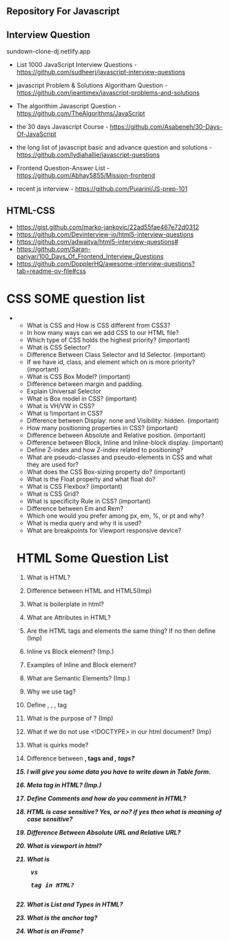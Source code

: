  ## Repository For Javascript
 
 ## Interview Question
 
 sundown-clone-dj.netlify.app

* List  1000 JavaScript Interview Questions - https://github.com/sudheerj/javascript-interview-questions

* javascript Problem & Solutions Algoritham Question - https://github.com/jeantimex/javascript-problems-and-solutions

* The algorithim Javascript Question - https://github.com/TheAlgorithms/JavaScript

* the 30 days Javascript Course - https://github.com/Asabeneh/30-Days-Of-JavaScript

* the long list of javascript basic and advance question and solutions - https://github.com/lydiahallie/javascript-questions

* Frontend Question-Answer List - https://github.com/Abhay5855/Mission-frontend

* recent js interview - https://github.com/Pujarini/JS-prep-101

## HTML-CSS

- https://gist.github.com/marko-jankovic/22ad55fae467e72d0312
- https://github.com/Devinterview-io/html5-interview-questions
- https://github.com/adwaitya/html5-interview-questions#
- https://github.com/Saran-pariyar/100_Days_Of_Frontend_Interview_Questions
- https://github.com/DopplerHQ/awesome-interview-questions?tab=readme-ov-file#css

# CSS SOME question list
- 
    - What is CSS and How is CSS different from CSS3?
    - In how many ways can we add CSS to our HTML file?
    - Which type of CSS holds the highest priority? (important)
    - What is CSS Selector?
    - Difference Between Class Selector and Id Selector. (important)
    - If we have id, class, and element which on is more priority? (important)
    - What is CSS Box Model? (important)
    - Difference between margin and padding.
    - Explain Universal Selector
    - What is Box model in CSS? (important)
    - What is VH/VW in CSS?
    - What is !important in CSS?
    - Difference between Display: none and Visibility: hidden. (important)
    - How many positioning properties in CSS? (important)
    - Difference between Absolute and Relative position. (important)
    - Difference between Block, Inline and Inline-block display. (important)
    - Define Z-index and how Z-index related to positioning?
    - What are pseudo-classes and pseudo-elements in CSS and what they are used for?
    - What does the CSS Box-sizing property do? (important)
    - What is the Float property and what float do?
    - What is CSS Flexbox? (important)
    - What is CSS Grid?
    - What is specificity Rule in CSS? (important)
    - Difference between Em and Rem?
    - Which one would you prefer among px, em, %, or pt and why?
    - What is media query and why it is used?
    - What are breakpoints for Viewport responsive device?
 
  # HTML Some Question List
    
    1. What is HTML?
    
    2. Difference between HTML and HTML5(Imp)
    
    3. What is boilerplate in html?
    
    4. What are Attributes in HTML?
    
    5. Are the HTML tags and elements the same thing? If no then define (Imp)
    
    6. Inline vs Block element? (Imp.)
    
    7. Examples of Inline and Block element?
    
    8. What are Semantic Elements? (Imp.)
    
    9. Why we use <label> tag?
    
    10. Define <DOCTYPE html>, <html>, <head>, <body> tag
    
    11. What is the purpose of <!Doctype html>? (Imp)
    
    12. What if we do not use <!DOCTYPE> in our html document? (Imp)
    
    13. What is quirks mode?
    
    14. Difference between <strong>, <b> tags and <em>, <i> tags?
    
    15. I will give you some data you have to write down in Table form.
    
    16. Meta tag in HTML? (Imp.)
    
    17. Define Comments and how do you comment in HTML?
    
    18. HTML is case sensitive? Yes, or no? if yes then what is meaning of case sensitive?
    
    19. Difference Between Absolute URL and Relative URL?
    
    20. What is viewport in html?
    
    21. What is <pre> vs <p> tag in HTML?
    
    22. What is List and Types in HTML?
    
    23. What is the anchor tag?
    
    24. What is an iFrame?


